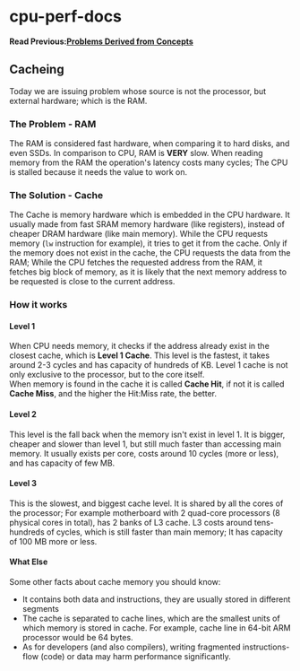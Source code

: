 # cpu-perf-docs
**Read Previous:[Problems Derived from Concepts](./problems-derived.md)**
## Cacheing
Today we are issuing problem whose source is not the processor, but external hardware; which is the RAM.

### The Problem - RAM
The RAM is considered fast hardware, when comparing it to hard disks, and even SSDs. In comparison to CPU, RAM is **VERY** slow. When reading memory from the RAM the operation's latency costs many cycles; The CPU is stalled because it needs the value to work on.

### The Solution - Cache
The Cache is memory hardware which is embedded in the CPU hardware. It usually made from fast SRAM memory hardware (like registers), instead of cheaper DRAM hardware (like main memory). While the CPU requests memory (`lw` instruction for example), it tries to get it from the cache. Only if the memory does not exist in the cache, the CPU requests the data from the RAM; While the CPU fetches the requested address from the RAM, it fetches big block of memory, as it is likely that the next memory address to be requested is close to the current address.

### How it works
#### Level 1
When CPU needs memory, it checks if the address already exist in the closest cache, which is **Level 1 Cache**. This level is the fastest, it takes around 2-3 cycles and has capacity of hundreds of KB.
Level 1 cache is not only exclusive to the processor, but to the core itself.\
When memory is found in the cache it is called **Cache Hit**, if not it is called **Cache Miss**, and the higher the Hit:Miss rate, the better.
#### Level 2
This level is the fall back when the memory isn't exist in level 1. It is bigger, cheaper and slower than level 1, but still much faster than accessing main memory. It usually exists per core, costs around 10 cycles (more or less), and has capacity of few MB.
#### Level 3
This is the slowest, and biggest cache level. It is shared by all the cores of the processor; For example motherboard with 2 quad-core processors (8 physical cores in total), has 2 banks of L3 cache. L3 costs around tens-hundreds of cycles, which is still faster than main memory; It has capacity of 100 MB more or less.

#### What Else
Some other facts about cache memory you should know:
* It contains both data and instructions, they are usually stored in different segments
* The cache is separated to cache lines, which are the smallest units of which memory is stored in cache. For example, cache line in 64-bit ARM processor would be 64 bytes.
* As for developers (and also compilers), writing fragmented instructions-flow (code) or data may harm performance significantly.
